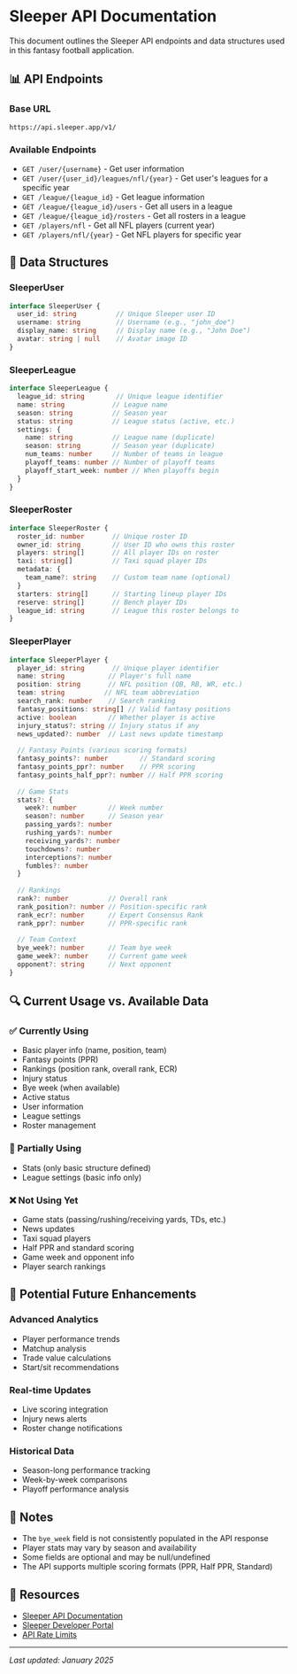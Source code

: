 # Sleeper API Documentation

This document outlines the Sleeper API endpoints and data structures used in this fantasy football application.

## 📊 API Endpoints

### Base URL
```
https://api.sleeper.app/v1/
```

### Available Endpoints
- `GET /user/{username}` - Get user information
- `GET /user/{user_id}/leagues/nfl/{year}` - Get user's leagues for a specific year
- `GET /league/{league_id}` - Get league information
- `GET /league/{league_id}/users` - Get all users in a league
- `GET /league/{league_id}/rosters` - Get all rosters in a league
- `GET /players/nfl` - Get all NFL players (current year)
- `GET /players/nfl/{year}` - Get NFL players for specific year

## 🏈 Data Structures

### SleeperUser
```typescript
interface SleeperUser {
  user_id: string          // Unique Sleeper user ID
  username: string         // Username (e.g., "john_doe")
  display_name: string     // Display name (e.g., "John Doe")
  avatar: string | null    // Avatar image ID
}
```

### SleeperLeague
```typescript
interface SleeperLeague {
  league_id: string        // Unique league identifier
  name: string            // League name
  season: string          // Season year
  status: string          // League status (active, etc.)
  settings: {
    name: string          // League name (duplicate)
    season: string        // Season year (duplicate)
    num_teams: number     // Number of teams in league
    playoff_teams: number // Number of playoff teams
    playoff_start_week: number // When playoffs begin
  }
}
```

### SleeperRoster
```typescript
interface SleeperRoster {
  roster_id: number       // Unique roster ID
  owner_id: string        // User ID who owns this roster
  players: string[]       // All player IDs on roster
  taxi: string[]          // Taxi squad player IDs
  metadata: {
    team_name?: string    // Custom team name (optional)
  }
  starters: string[]      // Starting lineup player IDs
  reserve: string[]       // Bench player IDs
  league_id: string       // League this roster belongs to
}
```

### SleeperPlayer
```typescript
interface SleeperPlayer {
  player_id: string       // Unique player identifier
  name: string           // Player's full name
  position: string       // NFL position (QB, RB, WR, etc.)
  team: string          // NFL team abbreviation
  search_rank: number    // Search ranking
  fantasy_positions: string[] // Valid fantasy positions
  active: boolean        // Whether player is active
  injury_status?: string // Injury status if any
  news_updated?: number  // Last news update timestamp
  
  // Fantasy Points (various scoring formats)
  fantasy_points?: number        // Standard scoring
  fantasy_points_ppr?: number    // PPR scoring
  fantasy_points_half_ppr?: number // Half PPR scoring
  
  // Game Stats
  stats?: {
    week?: number        // Week number
    season?: number      // Season year
    passing_yards?: number
    rushing_yards?: number
    receiving_yards?: number
    touchdowns?: number
    interceptions?: number
    fumbles?: number
  }
  
  // Rankings
  rank?: number          // Overall rank
  rank_position?: number // Position-specific rank
  rank_ecr?: number      // Expert Consensus Rank
  rank_ppr?: number      // PPR-specific rank
  
  // Team Context
  bye_week?: number      // Team bye week
  game_week?: number     // Current game week
  opponent?: string      // Next opponent
}
```

## 🔍 Current Usage vs. Available Data

### ✅ Currently Using
- Basic player info (name, position, team)
- Fantasy points (PPR)
- Rankings (position rank, overall rank, ECR)
- Injury status
- Bye week (when available)
- Active status
- User information
- League settings
- Roster management

### 🚧 Partially Using
- Stats (only basic structure defined)
- League settings (basic info only)

### ❌ Not Using Yet
- Game stats (passing/rushing/receiving yards, TDs, etc.)
- News updates
- Taxi squad players
- Half PPR and standard scoring
- Game week and opponent info
- Player search rankings

## 🚀 Potential Future Enhancements

### Advanced Analytics
- Player performance trends
- Matchup analysis
- Trade value calculations
- Start/sit recommendations

### Real-time Updates
- Live scoring integration
- Injury news alerts
- Roster change notifications

### Historical Data
- Season-long performance tracking
- Week-by-week comparisons
- Playoff performance analysis

## 📝 Notes

- The `bye_week` field is not consistently populated in the API response
- Player stats may vary by season and availability
- Some fields are optional and may be null/undefined
- The API supports multiple scoring formats (PPR, Half PPR, Standard)

## 🔗 Resources

- [Sleeper API Documentation](https://docs.sleeper.com/)
- [Sleeper Developer Portal](https://sleeper.com/developers)
- [API Rate Limits](https://docs.sleeper.com/#rate-limits)

---

*Last updated: January 2025*
